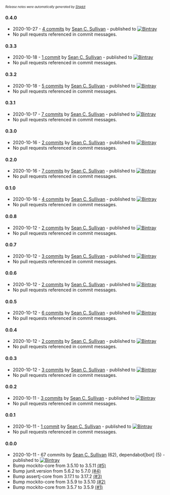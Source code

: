 <sup><sup>*Release notes were automatically generated by [Shipkit](http://shipkit.org/)*</sup></sup>

#### 0.4.0
 - 2020-10-27 - [4 commits](https://github.com/mockitoplus/mockitoplus/compare/v0.3.3...v0.4.0) by [Sean C. Sullivan](https://github.com/sullis) - published to [![Bintray](https://img.shields.io/badge/Bintray-0.4.0-green.svg)](https://bintray.com/mockitoplus/maven/mockitoplus/0.4.0)
 - No pull requests referenced in commit messages.

#### 0.3.3
 - 2020-10-18 - [1 commit](https://github.com/mockitoplus/mockitoplus/compare/v0.3.2...v0.3.3) by [Sean C. Sullivan](https://github.com/sullis) - published to [![Bintray](https://img.shields.io/badge/Bintray-0.3.3-green.svg)](https://bintray.com/mockitoplus/maven/mockitoplus/0.3.3)
 - No pull requests referenced in commit messages.

#### 0.3.2
 - 2020-10-18 - [5 commits](https://github.com/mockitoplus/mockitoplus/compare/v0.3.1...v0.3.2) by [Sean C. Sullivan](https://github.com/sullis) - published to [![Bintray](https://img.shields.io/badge/Bintray-0.3.2-green.svg)](https://bintray.com/mockitoplus/maven/mockitoplus/0.3.2)
 - No pull requests referenced in commit messages.

#### 0.3.1
 - 2020-10-17 - [7 commits](https://github.com/mockitoplus/mockitoplus/compare/v0.3.0...v0.3.1) by [Sean C. Sullivan](https://github.com/sullis) - published to [![Bintray](https://img.shields.io/badge/Bintray-0.3.1-green.svg)](https://bintray.com/mockitoplus/maven/mockitoplus/0.3.1)
 - No pull requests referenced in commit messages.

#### 0.3.0
 - 2020-10-16 - [2 commits](https://github.com/mockitoplus/mockitoplus/compare/v0.2.0...v0.3.0) by [Sean C. Sullivan](https://github.com/sullis) - published to [![Bintray](https://img.shields.io/badge/Bintray-0.3.0-green.svg)](https://bintray.com/mockitoplus/maven/mockitoplus/0.3.0)
 - No pull requests referenced in commit messages.

#### 0.2.0
 - 2020-10-16 - [7 commits](https://github.com/mockitoplus/mockitoplus/compare/v0.0.8...v0.2.0) by [Sean C. Sullivan](https://github.com/sullis) - published to [![Bintray](https://img.shields.io/badge/Bintray-0.2.0-green.svg)](https://bintray.com/mockitoplus/maven/mockitoplus/0.2.0)
 - No pull requests referenced in commit messages.

#### 0.1.0
 - 2020-10-16 - [4 commits](https://github.com/mockitoplus/mockitoplus/compare/v0.0.8...v0.1.0) by [Sean C. Sullivan](https://github.com/sullis) - published to [![Bintray](https://img.shields.io/badge/Bintray-0.1.0-green.svg)](https://bintray.com/mockitoplus/maven/mockitoplus/0.1.0)
 - No pull requests referenced in commit messages.

#### 0.0.8
 - 2020-10-12 - [2 commits](https://github.com/mockitoplus/mockitoplus/compare/v0.0.7...v0.0.8) by [Sean C. Sullivan](https://github.com/sullis) - published to [![Bintray](https://img.shields.io/badge/Bintray-0.0.8-green.svg)](https://bintray.com/mockitoplus/maven/mockitoplus/0.0.8)
 - No pull requests referenced in commit messages.

#### 0.0.7
 - 2020-10-12 - [3 commits](https://github.com/mockitoplus/mockitoplus/compare/v0.0.6...v0.0.7) by [Sean C. Sullivan](https://github.com/sullis) - published to [![Bintray](https://img.shields.io/badge/Bintray-0.0.7-green.svg)](https://bintray.com/mockitoplus/maven/mockitoplus/0.0.7)
 - No pull requests referenced in commit messages.

#### 0.0.6
 - 2020-10-12 - [2 commits](https://github.com/mockitoplus/mockitoplus/compare/v0.0.5...v0.0.6) by [Sean C. Sullivan](https://github.com/sullis) - published to [![Bintray](https://img.shields.io/badge/Bintray-0.0.6-green.svg)](https://bintray.com/mockitoplus/maven/mockitoplus/0.0.6)
 - No pull requests referenced in commit messages.

#### 0.0.5
 - 2020-10-12 - [6 commits](https://github.com/mockitoplus/mockitoplus/compare/v0.0.4...v0.0.5) by [Sean C. Sullivan](https://github.com/sullis) - published to [![Bintray](https://img.shields.io/badge/Bintray-0.0.5-green.svg)](https://bintray.com/mockitoplus/maven/mockitoplus/0.0.5)
 - No pull requests referenced in commit messages.

#### 0.0.4
 - 2020-10-12 - [2 commits](https://github.com/mockitoplus/mockitoplus/compare/v0.0.3...v0.0.4) by [Sean C. Sullivan](https://github.com/sullis) - published to [![Bintray](https://img.shields.io/badge/Bintray-0.0.4-green.svg)](https://bintray.com/mockitoplus/maven/mockitoplus/0.0.4)
 - No pull requests referenced in commit messages.

#### 0.0.3
 - 2020-10-12 - [3 commits](https://github.com/mockitoplus/mockitoplus/compare/v0.0.2...v0.0.3) by [Sean C. Sullivan](https://github.com/sullis) - published to [![Bintray](https://img.shields.io/badge/Bintray-0.0.3-green.svg)](https://bintray.com/mockitoplus/maven/mockitoplus/0.0.3)
 - No pull requests referenced in commit messages.

#### 0.0.2
 - 2020-10-11 - [3 commits](https://github.com/mockitoplus/mockitoplus/compare/v0.0.1...v0.0.2) by [Sean C. Sullivan](https://github.com/sullis) - published to [![Bintray](https://img.shields.io/badge/Bintray-0.0.2-green.svg)](https://bintray.com/mockitoplus/maven/mockitoplus/0.0.2)
 - No pull requests referenced in commit messages.

#### 0.0.1
 - 2020-10-11 - [1 commit](https://github.com/mockitoplus/mockitoplus/compare/v0.0.0...v0.0.1) by [Sean C. Sullivan](https://github.com/sullis) - published to [![Bintray](https://img.shields.io/badge/Bintray-0.0.1-green.svg)](https://bintray.com/mockitoplus/maven/mockitoplus/0.0.1)
 - No pull requests referenced in commit messages.

#### 0.0.0
 - 2020-10-11 - 67 commits by [Sean C. Sullivan](https://github.com/sullis) (62), dependabot[bot] (5) - published to [![Bintray](https://img.shields.io/badge/Bintray-0.0.0-green.svg)](https://bintray.com/mockitoplus/maven/mockitoplus/0.0.0)
 - Bump mockito-core from 3.5.10 to 3.5.11 [(#5)](https://github.com/mockitoplus/mockitoplus/pull/5)
 - Bump junit.version from 5.6.2 to 5.7.0 [(#4)](https://github.com/mockitoplus/mockitoplus/pull/4)
 - Bump assertj-core from 3.17.1 to 3.17.2 [(#3)](https://github.com/mockitoplus/mockitoplus/pull/3)
 - Bump mockito-core from 3.5.9 to 3.5.10 [(#2)](https://github.com/mockitoplus/mockitoplus/pull/2)
 - Bump mockito-core from 3.5.7 to 3.5.9 [(#1)](https://github.com/mockitoplus/mockitoplus/pull/1)

